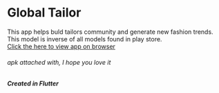 # Global Tailor

This app helps buld tailors community and generate new fashion trends. This model is inverse of all models found in play store. <br>
<a href="https://appetize.io/app/gnwae3epw755utci2rx7dczyri?device=pixel7pro&osVersion=13.0"> Click the here to view app on browser</a>
<h6>apk attached with, I hope you love it </h6>



<h5>Created in Flutter</h5>
